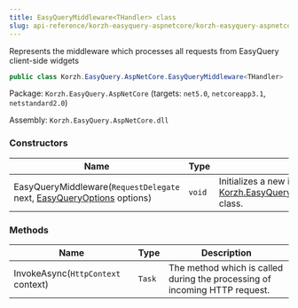 ```yaml
---
title: EasyQueryMiddleware<THandler> class
slug: api-reference/korzh-easyquery-aspnetcore/korzh-easyquery-aspnetcore-namespace/easyquerymiddleware-thandler--class
---
```



Represents the middleware which processes all requests from EasyQuery client-side widgets
```csharp
public class Korzh.EasyQuery.AspNetCore.EasyQueryMiddleware<THandler>

```
Package: `Korzh.EasyQuery.AspNetCore` (targets: `net5.0`, `netcoreapp3.1`, `netstandard2.0`)

Assembly: `Korzh.EasyQuery.AspNetCore.dll`

### Constructors

| Name | Type | Description | 
| --- | --- | --- | 
| EasyQueryMiddleware(`RequestDelegate` next, [EasyQueryOptions](/api-reference/korzh-easyquery/korzh-easyquery-services-namespace/easyqueryoptions-class) options) | `void` | Initializes a new instance of the [Korzh.EasyQuery.AspNetCore.EasyQueryMiddleware](/api-reference/korzh-easyquery-aspnetcore/korzh-easyquery-aspnetcore-namespace/easyquerymiddleware-class) class. | 


### Methods

| Name | Type | Description | 
| --- | --- | --- | 
| InvokeAsync(`HttpContext` context) | `Task` | The method which is called during the processing of incoming HTTP request. |